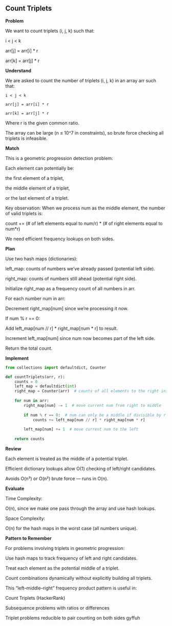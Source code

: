 ## Count Triplets
**Problem**

We want to count triplets (i, j, k) such that:

i < j < k

arr[j] = arr[i] * r

arr[k] = arr[j] * r

**Understand**

We are asked to count the number of triplets (i, j, k) in an array arr such that:

`i < j < k`

`arr[j] = arr[i] * r`

`arr[k] = arr[j] * r`

Where r is the given common ratio.

The array can be large (n ≤ 10^7 in constraints), so brute force checking all triplets is infeasible.

**Match**

This is a geometric progression detection problem:

Each element can potentially be:

the first element of a triplet,

the middle element of a triplet,

or the last element of a triplet.

Key observation:
When we process num as the middle element, the number of valid triplets is:

count += (# of left elements equal to num/r) * (# of right elements equal to num*r)


We need efficient frequency lookups on both sides.

**Plan**

Use two hash maps (dictionaries):

left_map: counts of numbers we’ve already passed (potential left side).

right_map: counts of numbers still ahead (potential right side).

Initialize right_map as a frequency count of all numbers in arr.

For each number num in arr:

Decrement right_map[num] since we’re processing it now.

If num % r == 0:

Add left_map[num // r] * right_map[num * r] to result.

Increment left_map[num] since num now becomes part of the left side.

Return the total count.

**Implement**
```py
from collections import defaultdict, Counter

def countTriplets(arr, r):
    counts = 0
    left_map = defaultdict(int)
    right_map = Counter(arr)  # counts of all elements to the right initially
    
    for num in arr:
        right_map[num] -= 1  # move current num from right to middle
        
        if num % r == 0:  # num can only be a middle if divisible by r
            counts += left_map[num // r] * right_map[num * r]
        
        left_map[num] += 1  # move current num to the left
    
    return counts
```

**Review**

Each element is treated as the middle of a potential triplet.

Efficient dictionary lookups allow O(1) checking of left/right candidates.

Avoids O(n³) or O(n²) brute force — runs in O(n).

**Evaluate**

Time Complexity:

O(n), since we make one pass through the array and use hash lookups.

Space Complexity:

O(n) for the hash maps in the worst case (all numbers unique).

**Pattern to Remember**

For problems involving triplets in geometric progression:

Use hash maps to track frequency of left and right candidates.

Treat each element as the potential middle of a triplet.

Count combinations dynamically without explicitly building all triplets.

This “left–middle–right” frequency product pattern is useful in:

Count Triplets (HackerRank)

Subsequence problems with ratios or differences

Triplet problems reducible to pair counting on both sides gyffuh